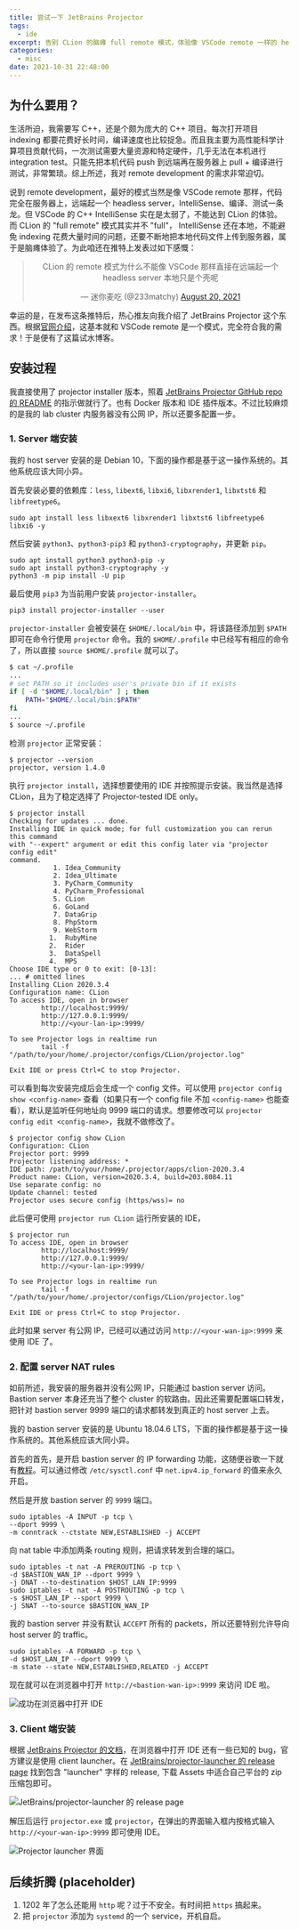 ```yaml
---
title: 尝试一下 JetBrains Projector
tags:
  - ide
excerpt: 告别 CLion 的脑瘫 full remote 模式，体验像 VSCode remote 一样的 headless server 开发模式。
categories:
  - misc
date: 2021-10-31 22:48:00
---
```



## 为什么要用？

生活所迫，我需要写 C++，还是个颇为庞大的 C++ 项目。每次打开项目 indexing 都要花费好长时间，编译速度也比较捉急。而且我主要为高性能科学计算项目贡献代码，一次测试需要大量资源和特定硬件，几乎无法在本机进行 integration test。只能先把本机代码 push 到远端再在服务器上 pull + 编译进行测试，非常繁琐。综上所述，我对 remote development 的需求非常迫切。

说到 remote development，最好的模式当然是像 VSCode remote 那样，代码完全在服务器上，远端起一个 headless server，IntelliSense、编译、测试一条龙。但 VSCode 的 C++ IntelliSense 实在是太弱了，不能达到 CLion 的体验。而 CLion 的 "full remote" 模式其实并不 "full"， IntelliSense 还在本地，不能避免 indexing 花费大量时间的问题，还要不断地把本地代码文件上传到服务器，属于是脑瘫体验了。为此咱还在推特上发表过如下感慨：

<center>
<blockquote class="twitter-tweet"><p lang="zh" dir="ltr">CLion 的 remote 模式为什么不能像 VSCode 那样直接在远端起一个 headless server 本地只是个壳呢</p>&mdash; 迷你麦吃 (@233matchy) <a href="https://twitter.com/233matchy/status/1428604015659474951?ref_src=twsrc%5Etfw">August 20, 2021</a></blockquote> <script async src="https://platform.twitter.com/widgets.js" charset="utf-8"></script>
</center>

幸运的是，在发布这条推特后，热心推友向我介绍了 JetBrains Projector 这个东西。根据[官网介绍](https://lp.jetbrains.com/projector/)，这基本就和 VSCode remote 是一个模式，完全符合我的需求！于是便有了这篇试水博客。

## 安装过程

我直接使用了 projector installer 版本，照着 [JetBrains Projector GitHub repo 的 README](https://github.com/JetBrains/projector-installer#Installation) 的指示做就行了。也有 Docker 版本和 IDE 插件版本。不过比较麻烦的是我的 lab cluster 内服务器没有公网 IP，所以还要多配置一步。

### 1. Server 端安装

我的 host server 安装的是 Debian 10，下面的操作都是基于这一操作系统的。其他系统应该大同小异。

首先安装必要的依赖库：`less`, `libext6`, `libxi6`, `libxrender1`, `libxtst6` 和`libfreetype6`。

```shell
sudo apt install less libxext6 libxrender1 libxtst6 libfreetype6 libxi6 -y
```

然后安装 `python3`、`python3-pip3` 和 `python3-cryptography`，并更新 `pip`。

```shell
sudo apt install python3 python3-pip -y
sudo apt install python3-cryptography -y
python3 -m pip install -U pip
```

最后使用 `pip3` 为当前用户安装 `projector-installer`。

```shell
pip3 install projector-installer --user
```

`projector-installer` 会被安装在 `$HOME/.local/bin` 中，将该路径添加到 `$PATH` 即可在命令行使用 `projector` 命令。我的 `$HOME/.profile` 中已经写有相应的命令了，所以直接 `source $HOME/.profile` 就可以了。

```bash
$ cat ~/.profile
...
# set PATH so it includes user's private bin if it exists
if [ -d "$HOME/.local/bin" ] ; then
    PATH="$HOME/.local/bin:$PATH"
fi
...
$ source ~/.profile
```

检测 `projector` 正常安装：

```shell
$ projector --version
projector, version 1.4.0
```

执行 `projector install`，选择想要使用的 IDE 并按照提示安装。我当然是选择 CLion，且为了稳定选择了 Projector-tested IDE only。

```shell
$ projector install
Checking for updates ... done.
Installing IDE in quick mode; for full customization you can rerun this command
with "--expert" argument or edit this config later via "projector config edit"
command.
           1. Idea_Community
           2. Idea_Ultimate
           3. PyCharm_Community
           4. PyCharm_Professional
           5. CLion
           6. GoLand
           7. DataGrip
           8. PhpStorm
           9. WebStorm
          1.  RubyMine
          2.  Rider
          3.  DataSpell
          4.  MPS
Choose IDE type or 0 to exit: [0-13]:
... # omitted lines
Installing CLion 2020.3.4
Configuration name: CLion
To access IDE, open in browser
        http://localhost:9999/
        http://127.0.0.1:9999/
        http://<your-lan-ip>:9999/

To see Projector logs in realtime run
        tail -f "/path/to/your/home/.projector/configs/CLion/projector.log"

Exit IDE or press Ctrl+C to stop Projector.
```

可以看到每次安装完成后会生成一个 config 文件。可以使用 `projector config show <config-name>` 查看（如果只有一个 config file 不加 `<config-name>` 也能查看），默认是监听任何地址向 9999 端口的请求。想要修改可以 `projector config edit <config-name>`，我就不做修改了。

```shell
$ projector config show CLion
Configuration: CLion
Projector port: 9999
Projector listening address: *
IDE path: /path/to/your/home/.projector/apps/clion-2020.3.4
Product name: CLion, version=2020.3.4, build=203.8084.11
Use separate config: no
Update channel: tested
Projector uses secure config (https/wss)= no
```

此后便可使用 `projector run CLion` 运行所安装的 IDE，

```shell
$ projector run
To access IDE, open in browser
        http://localhost:9999/
        http://127.0.0.1:9999/
        http://<your-lan-ip>:9999/

To see Projector logs in realtime run
        tail -f "/path/to/your/home/.projector/configs/CLion/projector.log"

Exit IDE or press Ctrl+C to stop Projector.
```

此时如果 server 有公网 IP，已经可以通过访问 `http://<your-wan-ip>:9999` 来使用 IDE 了。

### 2. 配置 server NAT rules

如前所述，我安装的服务器并没有公网 IP，只能通过 bastion server 访问。Bastion server 本身还充当了整个 cluster 的软路由。因此还需要配置端口转发，把针对 bastion server 9999 端口的请求都转发到真正的 host server 上去。

我的 bastion server 安装的是 Ubuntu 18.04.6 LTS，下面的操作都是基于这一操作系统的。其他系统应该大同小异。

首先的首先，是开启 bastion server 的 IP forwarding 功能，这随便谷歌一下就有[教程](https://linuxconfig.org/how-to-turn-on-off-ip-forwarding-in-linux)。可以通过修改 `/etc/sysctl.conf` 中 `net.ipv4.ip_forward` 的值来永久开启。

然后是开放 bastion server 的 `9999` 端口。

```shell
sudo iptables -A INPUT -p tcp \
--dport 9999 \
-m conntrack --ctstate NEW,ESTABLISHED -j ACCEPT
```

向 nat table 中添加两条 routing 规则，把请求转发到合理的端口。

```shell
sudo iptables -t nat -A PREROUTING -p tcp \
-d $BASTION_WAN_IP --dport 9999 \
-j DNAT --to-destination $HOST_LAN_IP:9999
sudo iptables -t nat -A POSTROUTING -p tcp \
-s $HOST_LAN_IP --sport 9999 \
-j SNAT --to-source $BASTION_WAN_IP
```

我的 bastion server 并没有默认 `ACCEPT` 所有的 packets，所以还要特别允许导向 host server 的 traffic。

```shell
sudo iptables -A FORWARD -p tcp \
-d $HOST_LAN_IP --dport 9999 \
-m state --state NEW,ESTABLISHED,RELATED -j ACCEPT
```

现在就可以在浏览器中打开 `http://<bastion-wan-ip>:9999` 来访问 IDE 啦。

![成功在浏览器中打开 IDE](https://i.loli.net/2021/10/31/bc3sX2PaMfiQFVk.png)

### 3. Client 端安装

根据 [JetBrains Projector 的文档](https://jetbrains.github.io/projector-client/mkdocs/latest/ij_user_guide/accessing/#known-issues)，在浏览器中打开 IDE 还有一些已知的 bug，官方建议是使用 client launcher。在 [JetBrains/projector-launcher 的 release page](https://github.com/JetBrains/projector-client/releases) 找到包含 "launcher" 字样的 release, 下载 Assets 中适合自己平台的 zip 压缩包即可。

![JetBrains/projector-launcher 的 release page](https://i.loli.net/2021/10/31/wXBIpV9NlJsxDC5.png)

解压后运行 `projector.exe` 或 `projector`，在弹出的界面输入框内按格式输入 `http://<your-wan-ip>:9999` 即可使用 IDE。

![Projector launcher 界面](https://i.loli.net/2021/10/31/TES7LgfiorBx3kz.png)

## 后续折腾 (placeholder)

1. 1202 年了怎么还能用 `http` 呢？过于不安全。有时间把 `https` 搞起来。
2. 把 `projector` 添加为 `systemd` 的一个 service，开机自启。
